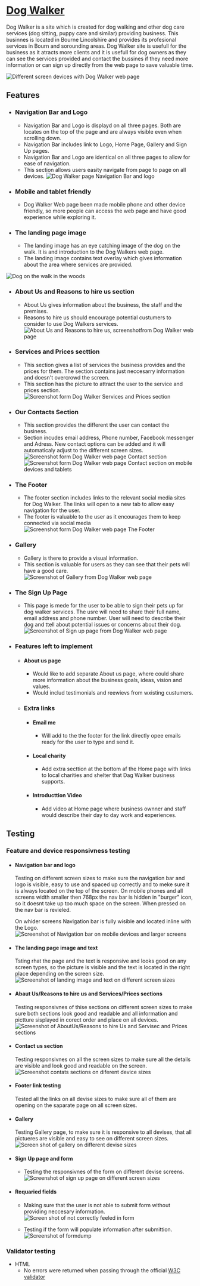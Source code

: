 # [Dog Walker](https://svgin.github.io/dog_walker/)

Dog Walker is a site which is created for dog walking and other dog care services (dog sitting, puppy care and similar) providing business. This businnes is located in Bourne Lincolshire and provides its profesional services in Bourn and sorounding areas. Dog Walker site is usefull for the business as it atracts more clients and it is usefull for dog owners as they can see the services provided and contact the bussines if they need more information or can sign up directly from the web page to save valuable time.

![Different screen devices with Dog Walker web page](/assets/media/dog_walker_responsive.png)

## Features

- ### Navigation Bar and Logo
  - Navigation Bar and Logo is displayd on all three pages. Both are locates on the top of the page and are always visible even when scrolling down.
  - Navigation Bar includes link to Logo, Home Page, Gallery and Sign Up pages.
  - Navigation Bar and Logo are identical on all three pages to allow for ease of navigation.
  - This section allows users easity navigate from page to page on all devices.
  ![Dog Walker page Navigation Bar and logo](assets/media/dog_walker_navbar_logo.png)
  
- ### Mobile and tablet friendly

  - Dog Walker Web page been made mobile phone and other device friendly, so more people can access the web page and have good experience while exploring it.
  
- ### The landing page image
  - The landing image has an eye catching image of the dog on the walk. It is and introduction to the Dog Walkers web page.
  - The landing image contains text overlay which gives information about the area where services are provided.

![Dog on the walk in the woods](assets/media/dog_walker_hero_picture.png)

- ### About Us and Reasons to hire us section
    - About Us gives information about the business, the staff and the premises.
    - Reasons to hire us should encourage potential custumers to consider to use Dog Walkers services.
  ![About Us and Reasons to hire us, screenshotfrom Dog Walker web page](assets/media/dog_walker_aboutus_reaons.png)


- ### Services and Prices secttion
  - This section gives a list of services the business provides and the prices for them. The section contains just neccesarry information and doesn't overcrowd the screen.
  - This section has the picture to attract the user to the service and prices section.
  ![Screenshot form Dog Walker Services and Prices section](assets/media/dog_walker_services_prices.png)

- ### Our Contacts Section
  - This section provides the different the user can contact the business.
  - Section incudes email address, Phone number, Facebook messenger and Adress. New contact options can be added and it will automaticaly adjust to the different screen sizes.
  ![Screenshot form Dog Walker web page Contact section](assets/media/dog_walker_contacts.png)
  ![Screenshot form Dog Walker web page Contact section on mobile devices and tablets](assets/media/dog_walker_mobile_contacts.png)

- ### The Footer
  - The footer section includes links to the relevant social media sites for Dog Walker. The links will open to a new tab to allow easy navigation for the user.
  - The footer is valuable to the user as it encourages them to keep connected via social media
![Screenshot form Dog Walker web page The Footer](assets/media/dog_walker_footer.png)

- ### Gallery
  - Gallery is there to provide a visual information.
  - This section is valuable for users as they can see that their pets will have a good care. 
  ![Screenshot of Gallery from Dog Walker web page](assets/media/dog_walker_gallery.png)

- ### The Sign Up Page
  - This page is mede for the user to be able to sign their pets up for dog walker services. The usre will need to share their full name, email address and phone number. User will need to describe their dog and ttell about potential issues or concerns about their dog. 
  ![Screenshot of Sign up page from Dog Walker web page](assets/media/dog_walker_signup.png)

- ### Features left to implement
  - #### About us page       
    - Would like to add separate About us page, where could share more information about the business goals, ideas, vision and values.
    - Would includ testimonials and reewievs from wxisting custumers.
  - ### Extra links 
    - #### Email me
      - Will add to the the footer for the link directly opee emails ready for the user to type and send it.
    -  #### Local charity
       -  Add extra secttion at the bottom af the Home page with links to local charities and shelter that Dag Walker business supports.
    - #### Introducttion Video
      - Add video at Home page where business ownner and staff would describe their day to day work and experiences.

## Testing
### Feature and device responsivness testing
- #### Navigation bar and logo
    Testing on different screen sizes to make sure the navigation bar and logo is visible, easy to use and spaced up correctly and to meke sure it is always located on the top of the screen. On mobile phones and all screens width smaller then 768px the nav bar is hidden in "burger" icon, so it doesnt take up too much space on the screen. When pressed on the nav bar is revieled. 

    On whider screens Navigation bar is fully wisible and located inline with the Logo.
    ![Screenshot of Navigation bar on mobile devices and larger screens](assets/media/dog_walker_nav_bar_respons.png)

- #### The landing page image and text
  Tsting rhat the page and the text is responsive and looks good on any screen types, so the picture is visible and the text is located in the right place depending on the screen size.
  ![Screenshot of landing image and text on different screen sizes](assets/media/dog_walker_landingpic_responsive.png   )

- #### Abaut Us/Reasons to hire us and Services/Prices sections
    Testing responsivnes of thise sections on different screen sizes to make sure both sections look good and readable and all information and pictture sisplayed in corect order and place on all devices.
    ![Screenshot of AboutUs/Reasons to hire Us and Servisec and Prices sections](assets/media/dog_walker_about_prices_respons.png)
    
- #### Contact us section
  Testing responsivnes on all the screen sizes to make sure all the details are visible and look good and readable on the screen.
  ![Screenshot contats sections on diferent device sizes](assets/media/dog_walker_contacts_respons.png)

- #### Footer link testing 
  Tested all the links on all devise sizes to make sure all of them are opening on the saparate page on all screen sizes.
  
- #### Gallery
  Testing Gallery page, to make sure it is responsive to all devises, that all pictueres are visible and easy to see on different screen sizes.
   ![Screen shot of gallery on different devise sizes](assets/media/dog_walker_gallery_respon.png)
   
- #### Sign Up page and form
  - Testing the responsivnes of the form on different devise screens.
  ![Screenshot of sign up page on different screen sizes](assets/media/dog_walker_signup_respons.png)
  
- #### Requaried fields
   - Making sure that the user is not able to submit form without providing neccesary information.
  ![Screen shot of not correctly feeled in form](assets/media/dog_walker_fields.png)
  
  - Testing if the form will populate information after submittion.
  ![Screenshot of formdump](assets/media/dog_walker_formdump.png)

### Validator testing
- HTML
  - No errors were returned when passing through the official [W3C validator]()

  